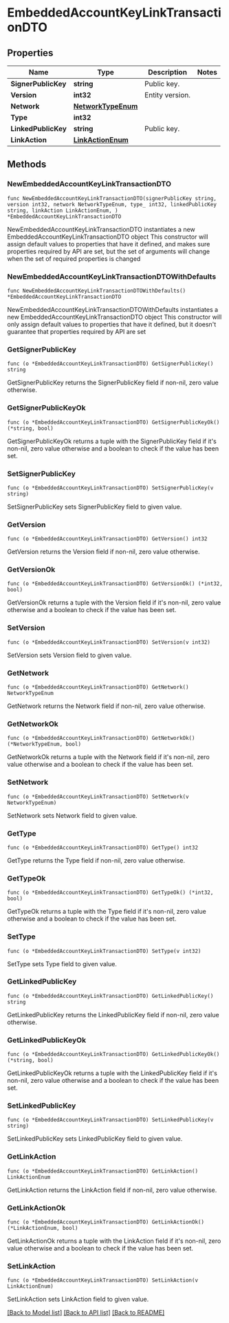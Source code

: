 # EmbeddedAccountKeyLinkTransactionDTO

## Properties

Name | Type | Description | Notes
------------ | ------------- | ------------- | -------------
**SignerPublicKey** | **string** | Public key. | 
**Version** | **int32** | Entity version. | 
**Network** | [**NetworkTypeEnum**](NetworkTypeEnum.md) |  | 
**Type** | **int32** |  | 
**LinkedPublicKey** | **string** | Public key. | 
**LinkAction** | [**LinkActionEnum**](LinkActionEnum.md) |  | 

## Methods

### NewEmbeddedAccountKeyLinkTransactionDTO

`func NewEmbeddedAccountKeyLinkTransactionDTO(signerPublicKey string, version int32, network NetworkTypeEnum, type_ int32, linkedPublicKey string, linkAction LinkActionEnum, ) *EmbeddedAccountKeyLinkTransactionDTO`

NewEmbeddedAccountKeyLinkTransactionDTO instantiates a new EmbeddedAccountKeyLinkTransactionDTO object
This constructor will assign default values to properties that have it defined,
and makes sure properties required by API are set, but the set of arguments
will change when the set of required properties is changed

### NewEmbeddedAccountKeyLinkTransactionDTOWithDefaults

`func NewEmbeddedAccountKeyLinkTransactionDTOWithDefaults() *EmbeddedAccountKeyLinkTransactionDTO`

NewEmbeddedAccountKeyLinkTransactionDTOWithDefaults instantiates a new EmbeddedAccountKeyLinkTransactionDTO object
This constructor will only assign default values to properties that have it defined,
but it doesn't guarantee that properties required by API are set

### GetSignerPublicKey

`func (o *EmbeddedAccountKeyLinkTransactionDTO) GetSignerPublicKey() string`

GetSignerPublicKey returns the SignerPublicKey field if non-nil, zero value otherwise.

### GetSignerPublicKeyOk

`func (o *EmbeddedAccountKeyLinkTransactionDTO) GetSignerPublicKeyOk() (*string, bool)`

GetSignerPublicKeyOk returns a tuple with the SignerPublicKey field if it's non-nil, zero value otherwise
and a boolean to check if the value has been set.

### SetSignerPublicKey

`func (o *EmbeddedAccountKeyLinkTransactionDTO) SetSignerPublicKey(v string)`

SetSignerPublicKey sets SignerPublicKey field to given value.


### GetVersion

`func (o *EmbeddedAccountKeyLinkTransactionDTO) GetVersion() int32`

GetVersion returns the Version field if non-nil, zero value otherwise.

### GetVersionOk

`func (o *EmbeddedAccountKeyLinkTransactionDTO) GetVersionOk() (*int32, bool)`

GetVersionOk returns a tuple with the Version field if it's non-nil, zero value otherwise
and a boolean to check if the value has been set.

### SetVersion

`func (o *EmbeddedAccountKeyLinkTransactionDTO) SetVersion(v int32)`

SetVersion sets Version field to given value.


### GetNetwork

`func (o *EmbeddedAccountKeyLinkTransactionDTO) GetNetwork() NetworkTypeEnum`

GetNetwork returns the Network field if non-nil, zero value otherwise.

### GetNetworkOk

`func (o *EmbeddedAccountKeyLinkTransactionDTO) GetNetworkOk() (*NetworkTypeEnum, bool)`

GetNetworkOk returns a tuple with the Network field if it's non-nil, zero value otherwise
and a boolean to check if the value has been set.

### SetNetwork

`func (o *EmbeddedAccountKeyLinkTransactionDTO) SetNetwork(v NetworkTypeEnum)`

SetNetwork sets Network field to given value.


### GetType

`func (o *EmbeddedAccountKeyLinkTransactionDTO) GetType() int32`

GetType returns the Type field if non-nil, zero value otherwise.

### GetTypeOk

`func (o *EmbeddedAccountKeyLinkTransactionDTO) GetTypeOk() (*int32, bool)`

GetTypeOk returns a tuple with the Type field if it's non-nil, zero value otherwise
and a boolean to check if the value has been set.

### SetType

`func (o *EmbeddedAccountKeyLinkTransactionDTO) SetType(v int32)`

SetType sets Type field to given value.


### GetLinkedPublicKey

`func (o *EmbeddedAccountKeyLinkTransactionDTO) GetLinkedPublicKey() string`

GetLinkedPublicKey returns the LinkedPublicKey field if non-nil, zero value otherwise.

### GetLinkedPublicKeyOk

`func (o *EmbeddedAccountKeyLinkTransactionDTO) GetLinkedPublicKeyOk() (*string, bool)`

GetLinkedPublicKeyOk returns a tuple with the LinkedPublicKey field if it's non-nil, zero value otherwise
and a boolean to check if the value has been set.

### SetLinkedPublicKey

`func (o *EmbeddedAccountKeyLinkTransactionDTO) SetLinkedPublicKey(v string)`

SetLinkedPublicKey sets LinkedPublicKey field to given value.


### GetLinkAction

`func (o *EmbeddedAccountKeyLinkTransactionDTO) GetLinkAction() LinkActionEnum`

GetLinkAction returns the LinkAction field if non-nil, zero value otherwise.

### GetLinkActionOk

`func (o *EmbeddedAccountKeyLinkTransactionDTO) GetLinkActionOk() (*LinkActionEnum, bool)`

GetLinkActionOk returns a tuple with the LinkAction field if it's non-nil, zero value otherwise
and a boolean to check if the value has been set.

### SetLinkAction

`func (o *EmbeddedAccountKeyLinkTransactionDTO) SetLinkAction(v LinkActionEnum)`

SetLinkAction sets LinkAction field to given value.



[[Back to Model list]](../README.md#documentation-for-models) [[Back to API list]](../README.md#documentation-for-api-endpoints) [[Back to README]](../README.md)


